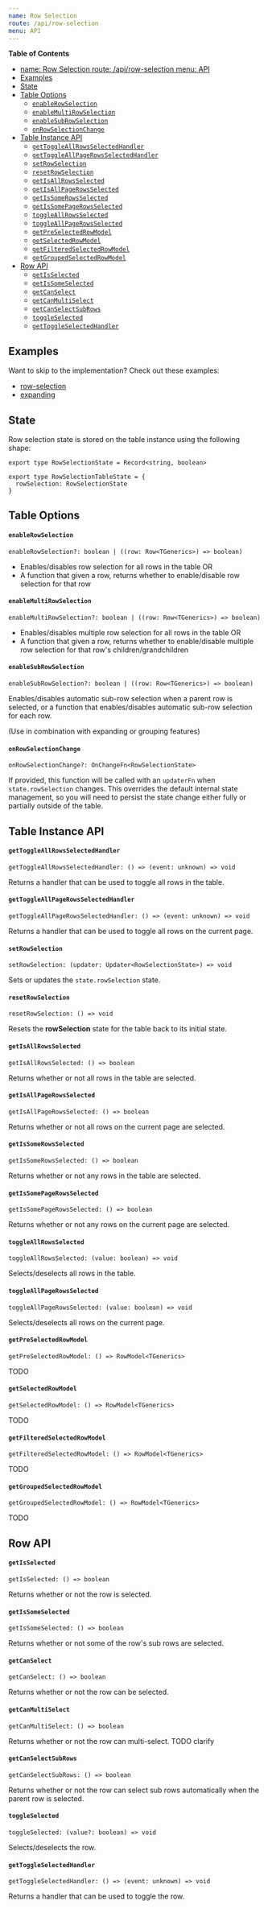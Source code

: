 ```yaml
---
name: Row Selection
route: /api/row-selection
menu: API
---
```


<!-- START doctoc generated TOC please keep comment here to allow auto update -->
<!-- DON'T EDIT THIS SECTION, INSTEAD RE-RUN doctoc TO UPDATE -->

**Table of Contents**

- [name: Row Selection
  route: /api/row-selection
  menu: API](#name-row-selection%0Aroute-apirow-selection%0Amenu-api)
- [Examples](#examples)
- [State](#state)
- [Table Options](#table-options)
  - [`enableRowSelection`](#enablerowselection)
  - [`enableMultiRowSelection`](#enablemultirowselection)
  - [`enableSubRowSelection`](#enablesubrowselection)
  - [`onRowSelectionChange`](#onrowselectionchange)
- [Table Instance API](#table-instance-api)
  - [`getToggleAllRowsSelectedHandler`](#gettoggleallrowsselectedhandler)
  - [`getToggleAllPageRowsSelectedHandler`](#gettoggleallpagerowsselectedhandler)
  - [`setRowSelection`](#setrowselection)
  - [`resetRowSelection`](#resetrowselection)
  - [`getIsAllRowsSelected`](#getisallrowsselected)
  - [`getIsAllPageRowsSelected`](#getisallpagerowsselected)
  - [`getIsSomeRowsSelected`](#getissomerowsselected)
  - [`getIsSomePageRowsSelected`](#getissomepagerowsselected)
  - [`toggleAllRowsSelected`](#toggleallrowsselected)
  - [`toggleAllPageRowsSelected`](#toggleallpagerowsselected)
  - [`getPreSelectedRowModel`](#getpreselectedrowmodel)
  - [`getSelectedRowModel`](#getselectedrowmodel)
  - [`getFilteredSelectedRowModel`](#getfilteredselectedrowmodel)
  - [`getGroupedSelectedRowModel`](#getgroupedselectedrowmodel)
- [Row API](#row-api)
  - [`getIsSelected`](#getisselected)
  - [`getIsSomeSelected`](#getissomeselected)
  - [`getCanSelect`](#getcanselect)
  - [`getCanMultiSelect`](#getcanmultiselect)
  - [`getCanSelectSubRows`](#getcanselectsubrows)
  - [`toggleSelected`](#toggleselected)
  - [`getToggleSelectedHandler`](#gettoggleselectedhandler)

<!-- END doctoc generated TOC please keep comment here to allow auto update -->

## Examples

Want to skip to the implementation? Check out these examples:

- [row-selection](../examples/row-selection)
- [expanding](../examples/expanding)

## State

Row selection state is stored on the table instance using the following shape:

```tsx
export type RowSelectionState = Record<string, boolean>

export type RowSelectionTableState = {
  rowSelection: RowSelectionState
}
```

## Table Options

#### `enableRowSelection`

```tsx
enableRowSelection?: boolean | ((row: Row<TGenerics>) => boolean)
```

- Enables/disables row selection for all rows in the table OR
- A function that given a row, returns whether to enable/disable row selection for that row

#### `enableMultiRowSelection`

```tsx
enableMultiRowSelection?: boolean | ((row: Row<TGenerics>) => boolean)
```

- Enables/disables multiple row selection for all rows in the table OR
- A function that given a row, returns whether to enable/disable multiple row selection for that row's children/grandchildren

#### `enableSubRowSelection`

```tsx
enableSubRowSelection?: boolean | ((row: Row<TGenerics>) => boolean)
```

Enables/disables automatic sub-row selection when a parent row is selected, or a function that enables/disables automatic sub-row selection for each row.

(Use in combination with expanding or grouping features)

#### `onRowSelectionChange`

```tsx
onRowSelectionChange?: OnChangeFn<RowSelectionState>
```

If provided, this function will be called with an `updaterFn` when `state.rowSelection` changes. This overrides the default internal state management, so you will need to persist the state change either fully or partially outside of the table.

## Table Instance API

#### `getToggleAllRowsSelectedHandler`

```tsx
getToggleAllRowsSelectedHandler: () => (event: unknown) => void
```

Returns a handler that can be used to toggle all rows in the table.

#### `getToggleAllPageRowsSelectedHandler`

```tsx
getToggleAllPageRowsSelectedHandler: () => (event: unknown) => void
```

Returns a handler that can be used to toggle all rows on the current page.

#### `setRowSelection`

```tsx
setRowSelection: (updater: Updater<RowSelectionState>) => void
```

Sets or updates the `state.rowSelection` state.

#### `resetRowSelection`

```tsx
resetRowSelection: () => void
```

Resets the **rowSelection** state for the table back to its initial state.

#### `getIsAllRowsSelected`

```tsx
getIsAllRowsSelected: () => boolean
```

Returns whether or not all rows in the table are selected.

#### `getIsAllPageRowsSelected`

```tsx
getIsAllPageRowsSelected: () => boolean
```

Returns whether or not all rows on the current page are selected.

#### `getIsSomeRowsSelected`

```tsx
getIsSomeRowsSelected: () => boolean
```

Returns whether or not any rows in the table are selected.

#### `getIsSomePageRowsSelected`

```tsx
getIsSomePageRowsSelected: () => boolean
```

Returns whether or not any rows on the current page are selected.

#### `toggleAllRowsSelected`

```tsx
toggleAllRowsSelected: (value: boolean) => void
```

Selects/deselects all rows in the table.

#### `toggleAllPageRowsSelected`

```tsx
toggleAllPageRowsSelected: (value: boolean) => void
```

Selects/deselects all rows on the current page.

#### `getPreSelectedRowModel`

```tsx
getPreSelectedRowModel: () => RowModel<TGenerics>
```

TODO

#### `getSelectedRowModel`

```tsx
getSelectedRowModel: () => RowModel<TGenerics>
```

TODO

#### `getFilteredSelectedRowModel`

```tsx
getFilteredSelectedRowModel: () => RowModel<TGenerics>
```

TODO

#### `getGroupedSelectedRowModel`

```tsx
getGroupedSelectedRowModel: () => RowModel<TGenerics>
```

TODO

## Row API

#### `getIsSelected`

```tsx
getIsSelected: () => boolean
```

Returns whether or not the row is selected.

#### `getIsSomeSelected`

```tsx
getIsSomeSelected: () => boolean
```

Returns whether or not some of the row's sub rows are selected.

#### `getCanSelect`

```tsx
getCanSelect: () => boolean
```

Returns whether or not the row can be selected.

#### `getCanMultiSelect`

```tsx
getCanMultiSelect: () => boolean
```

Returns whether or not the row can multi-select. TODO clarify

#### `getCanSelectSubRows`

```tsx
getCanSelectSubRows: () => boolean
```

Returns whether or not the row can select sub rows automatically when the parent row is selected.

#### `toggleSelected`

```tsx
toggleSelected: (value?: boolean) => void
```

Selects/deselects the row.

#### `getToggleSelectedHandler`

```tsx
getToggleSelectedHandler: () => (event: unknown) => void
```

Returns a handler that can be used to toggle the row.
